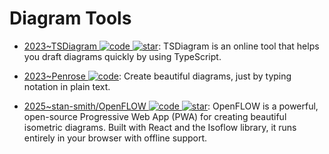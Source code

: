 # Diagram Tools

- [2023~TSDiagram ![code](https://ng-tech.icu/assets/code.svg) ![star](https://img.shields.io/github/stars/3rd/tsdiagram)](https://github.com/3rd/tsdiagram): TSDiagram is an online tool that helps you draft diagrams quickly by using TypeScript.

- [2023~Penrose ![code](https://ng-tech.icu/assets/code.svg)](https://penrose.cs.cmu.edu/): Create beautiful diagrams, just by typing notation in plain text.

- [2025~stan-smith/OpenFLOW ![code](https://ng-tech.icu/assets/code.svg) ![star](https://img.shields.io/github/stars/stan-smith/OpenFLOW)](https://github.com/stan-smith/OpenFLOW): OpenFLOW is a powerful, open-source Progressive Web App (PWA) for creating beautiful isometric diagrams. Built with React and the Isoflow library, it runs entirely in your browser with offline support.
